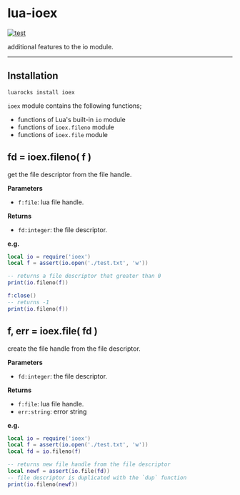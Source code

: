 # lua-ioex

[![test](https://github.com/mah0x211/lua-ioex/actions/workflows/test.yml/badge.svg)](https://github.com/mah0x211/lua-ioex/actions/workflows/test.yml)

additional features to the io module.

---


## Installation

```
luarocks install ioex
```

`ioex` module contains the following functions;

- functions of Lua's built-in `io` module
- functions of `ioex.fileno` module
- functions of `ioex.file` module


## fd = ioex.fileno( f )

get the file descriptor from the file handle.

**Parameters**

- `f:file`: lua file handle.

**Returns**

- `fd:integer`: the file descriptor.

**e.g.**

```lua
local io = require('ioex')
local f = assert(io.open('./test.txt', 'w'))

-- returns a file descriptor that greater than 0
print(io.fileno(f)) 

f:close()
-- returns -1
print(io.fileno(f))
```


## f, err = ioex.file( fd )

create the file handle from the file descriptor.

**Parameters**

- `fd:integer`: the file descriptor.

**Returns**

- `f:file`: lua file handle.
- `err:string`: error string

**e.g.**

```lua
local io = require('ioex')
local f = assert(io.open('./test.txt', 'w'))
local fd = io.fileno(f)

-- returns new file handle from the file descriptor
local newf = assert(io.file(fd))
-- file descriptor is duplicated with the `dup` function
print(io.fileno(newf)) 
```

